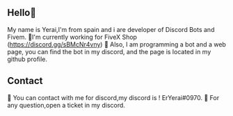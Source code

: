 ## Hello👋
My name is Yerai,I'm from spain and i are developer of Discord Bots and Fivem.
🌟I'm currently working for FiveX Shop (https://discord.gg/sBMcNr4vny)
🌟 Also, I am programming a bot and a web page, you can find the bot in my discord, and the page is located in my github profile.

## Contact 
💌 You can contact with me for discord,my discord is ! ErYerai#0970.
💌 For any question,open a ticket in my discord.

